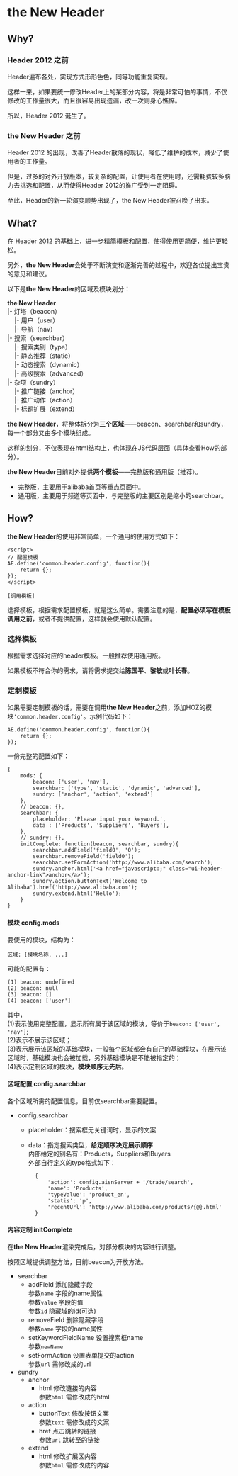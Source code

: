 # the New Header## Why?### Header 2012 之前Header遍布各处，实现方式形形色色，同等功能重复实现。这样一来，如果要统一修改Header上的某部分内容，将是非常可怕的事情，不仅修改的工作量很大，而且很容易出现遗漏，改一次则身心憔悴。所以，Header 2012 诞生了。### the New Header 之前Header 2012 的出现，改善了Header散落的现状，降低了维护的成本，减少了使用者的工作量。但是，过多的对外开放版本，较复杂的配置，让使用者在使用时，还需耗费较多脑力去挑选和配置，从而使得Header 2012的推广受到一定阻碍。至此，Header的新一轮演变顺势出现了，the New Header被召唤了出来。## What?在 Header 2012 的基础上，进一步精简模板和配置，使得使用更简便，维护更轻松。另外，**the New Header**会处于不断演变和逐渐完善的过程中，欢迎各位提出宝贵的意见和建议。以下是**the New Header**的区域及模块划分：**the New Header**  |- 灯塔（beacon）  &nbsp; &nbsp; |- 用户（user）  &nbsp; &nbsp; |- 导航（nav）  |- 搜索（searchbar）  &nbsp; &nbsp; |- 搜索类别（type）  &nbsp; &nbsp; |- 静态推荐（static）  &nbsp; &nbsp; |- 动态搜索（dynamic）  &nbsp; &nbsp; |- 高级搜索（advanced）  |- 杂项（sundry）  &nbsp; &nbsp; |- 推广链接（anchor）  &nbsp; &nbsp; |- 推广动作（action）  &nbsp; &nbsp; |- 标题扩展（extend）**the New Header**，将整体拆分为**三个区域**——beacon、searchbar和sundry，每一个部分又由多个模块组成。这样的划分，不仅表现在html结构上，也体现在JS代码层面（具体查看How的部分）。**the New Header**目前对外提供**两个模板**——完整版和通用版（推荐）。* 完整版，主要用于alibaba首页等重点页面中。* 通用版，主要用于频道等页面中，与完整版的主要区别是缩小的searchbar。## How?**the New Header**的使用非常简单，一个通用的使用方式如下：	<script>	// 配置模板	AE.define('common.header.config', function(){		return {};	});	</script>		[调用模板]选择模板，根据需求配置模板，就是这么简单。需要注意的是，**配置必须写在模板调用之前**，或者不提供配置，这样就会使用默认配置。### 选择模板根据需求选择对应的header模板。一般推荐使用通用版。如果模板不符合你的需求，请将需求提交给**陈国平**、**黎敏**或**叶长春**。### 定制模板如果需要定制模板的话，需要在调用**the New Header**之前，添加HOZ的模块`'common.header.config'`。示例代码如下：	AE.define('common.header.config', function(){		return {};	});一份完整的配置如下：	{		mods: {			beacon: ['user', 'nav'],			searchbar: ['type', 'static', 'dynamic', 'advanced'],			sundry: ['anchor', 'action', 'extend']		},		// beacon: {},		searchbar: {			placeholder: 'Please input your keyword.',			data : ['Products', 'Suppliers', 'Buyers'],		},		// sundry: {},		initComplete: function(beacon, searchbar, sundry){				searchbar.addField('field0', '0');	        			searchbar.removeField('field0');			searchbar.setFormAction('http://www.alibaba.com/search');			sundry.anchor.html('<a href="javascript:;" class="ui-header-anchor-link">anchor</a>');			sundry.action.buttonText('Welcome to Alibaba').href('http://www.alibaba.com');			sundry.extend.html('Hello');		}	}#### 模块 config.mods要使用的模块，结构为：	区域: [模块名称, ...]可能的配置有：	(1) beacon: undefined	(2) beacon: null	(3) beacon: []	(4) beacon: ['user']其中，  (1)表示使用完整配置，显示所有属于该区域的模块，等价于`beacon: ['user', 'nav']`;  (2)表示不展示该区域；  (3)表示展示该区域的基础模块，一般每个区域都会有自己的基础模块，在展示该区域时，基础模块也会被加载，另外基础模块是不能被指定的；  (4)表示定制区域的模块，**模块顺序无先后**。#### 区域配置 config.searchbar各个区域所需的配置信息，目前仅searchbar需要配置。* config.searchbar	* placeholder：搜索框无关键词时，显示的文案	* data：指定搜索类型，**给定顺序决定展示顺序**        内部给定的别名有：Products，Suppliers和Buyers        外部自行定义的type格式如下：			{				'action': config.aisnServer + '/trade/search',				'name': 'Products',				'typeValue': 'product_en',				'statis': 'p',				'recentUrl': 'http://www.alibaba.com/products/{@}.html'			}#### 内容定制 initComplete在**the New Header**渲染完成后，对部分模块的内容进行调整。按照区域提供调整方法，目前beacon为开放方法。* searchbar	* addField 添加隐藏字段        参数`name` 字段的name属性        参数`value` 字段的值		      参数`id` 隐藏域的id(可选)      * removeField 删除隐藏字段        参数`name` 字段的name属性    * setKeywordFieldName 设置搜索框name        参数`newName` 	* setFormAction 设置表单提交的action        参数`url` 需修改成的url* sundry	* anchor		* html 修改链接的内容            参数`html` 需修改成的html	* action		* buttonText 修改按钮文案            参数`text` 需修改成的文案		* href 点击跳转的链接            参数`url` 跳转至的链接	* extend		* html 修改扩展区内容            参数`html` 需修改成的内容